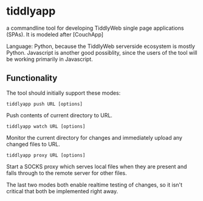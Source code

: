 tiddlyapp
=========

a commandline tool for developing TiddlyWeb single page applications (SPAs). It is modeled after [CouchApp]

Language: Python, because the TiddlyWeb serverside ecosystem is mostly Python. Javascript is another good possiblity, since the users of the tool will be working primarily in Javascript.

## Functionality

The tool should initially support these modes:

`tiddlyapp push URL [options]`

Push contents of current directory to URL.

`tiddlyapp watch URL [options]`

Monitor the current directory for changes and immediately upload any changed files to URL.

`tiddlyapp proxy URL [options]`

Start a SOCKS proxy which serves local files when they are present and falls through to the remote server for other files. 

The last two modes both enable realtime testing of changes, so it isn't critical that both be implemented right away.